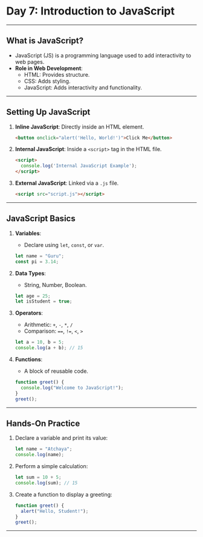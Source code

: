 # Day 7: Introduction to JavaScript

---

## What is JavaScript?

- JavaScript (JS) is a programming language used to add interactivity to web pages.
- **Role in Web Development**:
  - HTML: Provides structure.
  - CSS: Adds styling.
  - JavaScript: Adds interactivity and functionality.

---

## Setting Up JavaScript

1. **Inline JavaScript**: Directly inside an HTML element.
   ```html
   <button onclick="alert('Hello, World!')">Click Me</button>
   ```

2. **Internal JavaScript**: Inside a `<script>` tag in the HTML file.
   ```html
   <script>
     console.log('Internal JavaScript Example');
   </script>
   ```

3. **External JavaScript**: Linked via a `.js` file.
   ```html
   <script src="script.js"></script>
   ```

---

## JavaScript Basics

1. **Variables**:  
   - Declare using `let`, `const`, or `var`.
   ```javascript
   let name = "Guru";
   const pi = 3.14;
   ```

2. **Data Types**:  
   - String, Number, Boolean.
   ```javascript
   let age = 25;
   let isStudent = true;
   ```

3. **Operators**:  
   - Arithmetic: `+`, `-`, `*`, `/`
   - Comparison: `==`, `!=`, `<`, `>`
   ```javascript
   let a = 10, b = 5;
   console.log(a + b); // 15
   ```

4. **Functions**:
   - A block of reusable code.
   ```javascript
   function greet() {
     console.log("Welcome to JavaScript!");
   }
   greet();
   ```
---

## Hands-On Practice

1. Declare a variable and print its value:
   ```javascript
   let name = "Atchaya";
   console.log(name);
   ```

2. Perform a simple calculation:
   ```javascript
   let sum = 10 + 5;
   console.log(sum); // 15
   ```

3. Create a function to display a greeting:
   ```javascript
   function greet() {
     alert("Hello, Student!");
   }
   greet();
   ```

---
